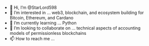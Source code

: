 - 👋 Hi, I’m @StarLord598
- 👀 I’m interested in ... web3, blockchain, and ecosystem building for Bitcoin, Ethereum, and Cardano
- 🌱 I’m currently learning ... Python
- 💞️ I’m looking to collaborate on ... technical aspects of accounting models of permissionless blockchains
- 📫 How to reach me ... 

<!---
StarLord598/StarLord598 is a ✨ special ✨ repository because its `README.md` (this file) appears on your GitHub profile.
You can click the Preview link to take a look at your changes.
--->
